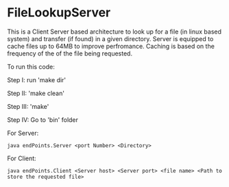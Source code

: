 # FileLookupServer

This is a Client Server based architecture to look up for a file (in linux based system) and transfer (if found) in a given directory. Server is equipped to cache files up to 64MB to improve perfromance. Caching is based on the frequency of the of the file being requested.

To run this code:

Step I: run 'make dir'

Step II: 'make clean'

Step III: 'make'

Step IV: Go to 'bin' folder

For Server:

	java endPoints.Server <port Number> <Directory>

For Client:

	java endPoints.Client <Server host> <Server port> <file name> <Path to store the requested file>
